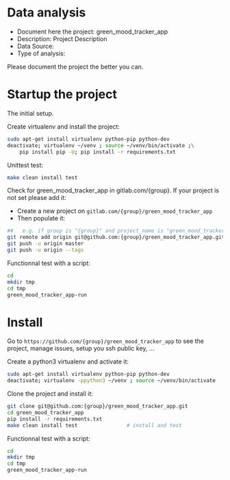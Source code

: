 # Data analysis
- Document here the project: green_mood_tracker_app
- Description: Project Description
- Data Source:
- Type of analysis:

Please document the project the better you can.

# Startup the project

The initial setup.

Create virtualenv and install the project:
```bash
sudo apt-get install virtualenv python-pip python-dev
deactivate; virtualenv ~/venv ; source ~/venv/bin/activate ;\
    pip install pip -U; pip install -r requirements.txt
```

Unittest test:
```bash
make clean install test
```

Check for green_mood_tracker_app in gitlab.com/{group}.
If your project is not set please add it:

- Create a new project on `gitlab.com/{group}/green_mood_tracker_app`
- Then populate it:

```bash
##   e.g. if group is "{group}" and project_name is "green_mood_tracker_app"
git remote add origin git@github.com:{group}/green_mood_tracker_app.git
git push -u origin master
git push -u origin --tags
```

Functionnal test with a script:

```bash
cd
mkdir tmp
cd tmp
green_mood_tracker_app-run
```

# Install

Go to `https://github.com/{group}/green_mood_tracker_app` to see the project, manage issues,
setup you ssh public key, ...

Create a python3 virtualenv and activate it:

```bash
sudo apt-get install virtualenv python-pip python-dev
deactivate; virtualenv -ppython3 ~/venv ; source ~/venv/bin/activate
```

Clone the project and install it:

```bash
git clone git@github.com:{group}/green_mood_tracker_app.git
cd green_mood_tracker_app
pip install -r requirements.txt
make clean install test                # install and test
```
Functionnal test with a script:

```bash
cd
mkdir tmp
cd tmp
green_mood_tracker_app-run
```
